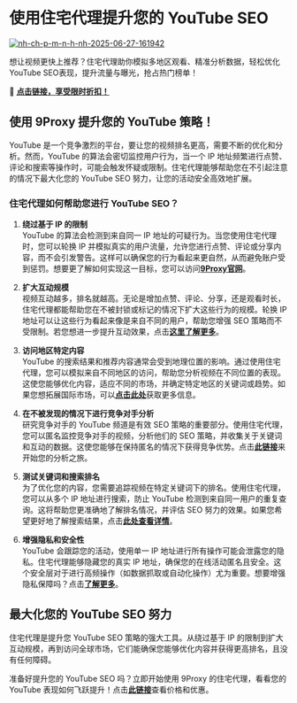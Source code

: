 # 使用住宅代理提升您的 YouTube SEO

<a href='https://postimages.org/' target='_blank'><img src='https://i.postimg.cc/dVz73XYy/nh-ch-p-m-n-h-nh-2025-06-27-161942.png' border='0' alt='nh-ch-p-m-n-h-nh-2025-06-27-161942'/></a>

想让视频更快上推荐？住宅代理助你模拟多地区观看、精准分析数据，轻松优化YouTube SEO表现，提升流量与曝光，抢占热门榜单！

🌱 [**点击链接，享受限时折扣！**](https://the9proxy.short.gy/github-pricing-lucas888)

## 使用 9Proxy 提升您的 YouTube 策略！

YouTube 是一个竞争激烈的平台，要让您的视频排名更高，需要不断的优化和分析。然而，YouTube 的算法会密切监控用户行为，当一个 IP 地址频繁进行点赞、评论和搜索等操作时，可能会触发怀疑或限制。住宅代理能够帮助您在不引起注意的情况下最大化您的 YouTube SEO 努力，让您的活动安全高效地扩展。

### 住宅代理如何帮助您进行 YouTube SEO？

1. **绕过基于 IP 的限制**  
YouTube 的算法会检测到来自同一 IP 地址的可疑行为。当您使用住宅代理时，您可以轮换 IP 并模拟真实的用户流量，允许您进行点赞、评论或分享内容，而不会引发警告。这样可以确保您的行为看起来更自然，从而避免账户受到惩罚。想要更了解如何实现这一目标，您可以访问[**9Proxy官网**](https://the9proxy.short.gy/github-homepage-lucas888)。

2. **扩大互动规模**  
视频互动越多，排名就越高。无论是增加点赞、评论、分享，还是观看时长，住宅代理都能帮助您在不被封锁或标记的情况下扩大这些行为的规模。轮换 IP 地址可以让这些行为看起来像是来自不同的用户，帮助您增强 SEO 策略而不受限制。若您想进一步提升互动效果，点击[**这里了解更多**](https://the9proxy.short.gy/github-homepage-lucas888)。

3. **访问地区特定内容**  
YouTube 的搜索结果和推荐内容通常会受到地理位置的影响。通过使用住宅代理，您可以模拟来自不同地区的访问，帮助您分析视频在不同位置的表现。这使您能够优化内容，适应不同的市场，并确定特定地区的关键词或趋势。如果您想拓展国际市场，可以[**点击此处**](https://the9proxy.short.gy/github-homepage-lucas888)获取更多信息。

4. **在不被发现的情况下进行竞争对手分析**  
研究竞争对手的 YouTube 频道是有效 SEO 策略的重要部分。使用住宅代理，您可以匿名监控竞争对手的视频，分析他们的 SEO 策略，并收集关于关键词和互动的数据。这使您能够在保持匿名的情况下获得竞争优势。点击[**此链接**](https://the9proxy.short.gy/github-homepage-lucas888)来开始您的分析之旅。

5. **测试关键词和搜索排名**  
为了优化您的内容，您需要追踪视频在特定关键词下的排名。使用住宅代理，您可以从多个 IP 地址进行搜索，防止 YouTube 检测到来自同一用户的重复查询。这将帮助您更准确地了解排名情况，并评估 SEO 努力的效果。如果您希望更好地了解搜索结果，点击[**此处查看详情**](https://the9proxy.short.gy/github-pricing-lucas888)。

6. **增强隐私和安全性**  
YouTube 会跟踪您的活动，使用单一 IP 地址进行所有操作可能会泄露您的隐私。住宅代理能够隐藏您的真实 IP 地址，确保您的在线活动匿名且安全。这个安全层对于进行高频操作（如数据抓取或自动化操作）尤为重要。想要增强隐私保障吗？点击[**了解更多**](https://the9proxy.short.gy/github-homepage-lucas888)。

## 最大化您的 YouTube SEO 努力

住宅代理是提升您 YouTube SEO 策略的强大工具。从绕过基于 IP 的限制到扩大互动规模，再到访问全球市场，它们能确保您能够优化内容并获得更高排名，且没有任何障碍。

准备好提升您的 YouTube SEO 吗？立即开始使用 9Proxy 的住宅代理，看看您的 YouTube 表现如何飞跃提升！点击[**此链接**](https://the9proxy.short.gy/github-pricing-lucas888)查看价格和优惠。


